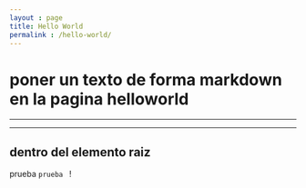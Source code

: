 ```yaml
---
layout : page
title: Hello World
permalink : /hello-world/
---
```

# poner un texto de forma markdown en la pagina helloworld
---
---
## dentro del elemento raiz 
prueba `prueba ` !